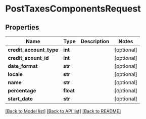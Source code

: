 # PostTaxesComponentsRequest

## Properties
Name | Type | Description | Notes
------------ | ------------- | ------------- | -------------
**credit_account_type** | **int** |  | [optional] 
**credit_acount_id** | **int** |  | [optional] 
**date_format** | **str** |  | [optional] 
**locale** | **str** |  | [optional] 
**name** | **str** |  | [optional] 
**percentage** | **float** |  | [optional] 
**start_date** | **str** |  | [optional] 

[[Back to Model list]](../README.md#documentation-for-models) [[Back to API list]](../README.md#documentation-for-api-endpoints) [[Back to README]](../README.md)

